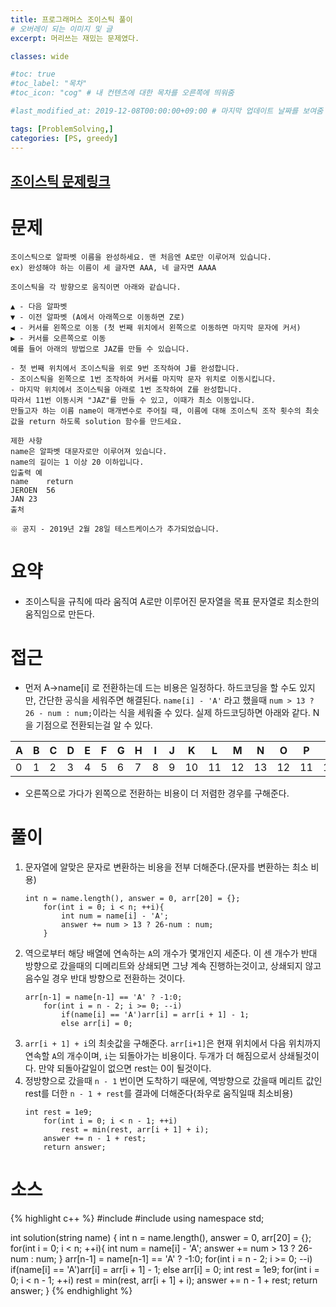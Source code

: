 ```yaml
---
title: 프로그래머스 조이스틱 풀이
# 오버레이 되는 이미지 및 글
excerpt: 머리쓰는 재밌는 문제였다.

classes: wide

#toc: true
#toc_label: "목차"
#toc_icon: "cog" # 내 컨텐츠에 대한 목차를 오른쪽에 띄워줌

#last_modified_at: 2019-12-08T00:00:00+09:00 # 마지막 업데이트 날짜를 보여줌

tags: [ProblemSolving,]
categories: [PS, greedy]
---
```


## [조이스틱 문제링크](https://programmers.co.kr/learn/courses/30/lessons/42860?language=cpp)

# 문제
```
조이스틱으로 알파벳 이름을 완성하세요. 맨 처음엔 A로만 이루어져 있습니다.
ex) 완성해야 하는 이름이 세 글자면 AAA, 네 글자면 AAAA

조이스틱을 각 방향으로 움직이면 아래와 같습니다.

▲ - 다음 알파벳
▼ - 이전 알파벳 (A에서 아래쪽으로 이동하면 Z로)
◀ - 커서를 왼쪽으로 이동 (첫 번째 위치에서 왼쪽으로 이동하면 마지막 문자에 커서)
▶ - 커서를 오른쪽으로 이동
예를 들어 아래의 방법으로 JAZ를 만들 수 있습니다.

- 첫 번째 위치에서 조이스틱을 위로 9번 조작하여 J를 완성합니다.
- 조이스틱을 왼쪽으로 1번 조작하여 커서를 마지막 문자 위치로 이동시킵니다.
- 마지막 위치에서 조이스틱을 아래로 1번 조작하여 Z를 완성합니다.
따라서 11번 이동시켜 "JAZ"를 만들 수 있고, 이때가 최소 이동입니다.
만들고자 하는 이름 name이 매개변수로 주어질 때, 이름에 대해 조이스틱 조작 횟수의 최솟값을 return 하도록 solution 함수를 만드세요.

제한 사항
name은 알파벳 대문자로만 이루어져 있습니다.
name의 길이는 1 이상 20 이하입니다.
입출력 예
name	return
JEROEN	56
JAN	23
출처

※ 공지 - 2019년 2월 28일 테스트케이스가 추가되었습니다.
```

# 요약
* 조이스틱을 규칙에 따라 움직여 A로만 이루어진 문자열을 목표 문자열로 최소한의 움직임으로 만든다.

# 접근
* 먼저 A->name[i] 로 전환하는데 드는 비용은 일정하다. 하드코딩을 할 수도 있지만, 간단한 공식을 세워주면 해결된다. `name[i] - 'A'` 라고 했을때 `num > 13 ? 26 - num : num;`이라는 식을 세워줄 수 있다. 실제 하드코딩하면 아래와 같다. N을 기점으로 전환되는걸 알 수 있다.

|A|B|C|D|E|F|G|H|I|J|K|L|M|N|O|P|Q|R|X|T|U|V|W|X|Y|Z|
|---|---|---|---|---|---|---|---|---|---|---|---|---|---|---|---|---|---|---|---|---|---|---|---|---|---|
|0|1|2|3|4|5|6|7|8|9|10|11|12|13|12|11|10|9|8|7|6|5|4|3|2|1|

* 오른쪽으로 가다가 왼쪽으로 전환하는 비용이 더 저렴한 경우를 구해준다.

# 풀이
1. 문자열에 알맞은 문자로 변환하는 비용을 전부 더해준다.(문자를 변환하는 최소 비용)
    ```
    int n = name.length(), answer = 0, arr[20] = {};
        for(int i = 0; i < n; ++i){
            int num = name[i] - 'A';
            answer += num > 13 ? 26-num : num;
        }
    ```
1. 역으로부터 해당 배열에 연속하는 `A`의 개수가 몇개인지 세준다. 이 센 개수가 반대 방향으로 갔을때의 디메리트와 상쇄되면 그냥 계속 진행하는것이고, 상쇄되지 않고 음수일 경우 반대 방향으로 전환하는 것이다.
    ```
    arr[n-1] = name[n-1] == 'A' ? -1:0;
        for(int i = n - 2; i >= 0; --i)
            if(name[i] == 'A')arr[i] = arr[i + 1] - 1;
            else arr[i] = 0;
    ```
1. `arr[i + 1] + i`의 최솟값을 구해준다. `arr[i+1]`은 현재 위치에서 다음 위치까지 연속할 `A`의 개수이며, `i`는 되돌아가는 비용이다. 두개가 더 해짐으로서 상쇄될것이다. 만약 되돌아갈일이 없으면 rest는 0이 될것이다.
1. 정방향으로 갔을때 `n - 1` 번이면 도착하기 때문에, 역방향으로 갔을때 메리트 값인 rest를 더한 `n - 1 + rest`를 결과에 더해준다(좌우로 움직일때 최소비용)
    ```
    int rest = 1e9;
        for(int i = 0; i < n - 1; ++i)
            rest = min(rest, arr[i + 1] + i);
        answer += n - 1 + rest;
        return answer;
    ```

# 소스
{% highlight c++ %}
#include <string>
#include <algorithm>
using namespace std;

int solution(string name) {
    int n = name.length(), answer = 0, arr[20] = {};
    for(int i = 0; i < n; ++i){
        int num = name[i] - 'A';
        answer += num > 13 ? 26-num : num;
    }
    arr[n-1] = name[n-1] == 'A' ? -1:0;
    for(int i = n - 2; i >= 0; --i)
        if(name[i] == 'A')arr[i] = arr[i + 1] - 1;
        else arr[i] = 0;
    int rest = 1e9;
    for(int i = 0; i < n - 1; ++i)
        rest = min(rest, arr[i + 1] + i);
    answer += n - 1 + rest;
    return answer;
}
{% endhighlight %}